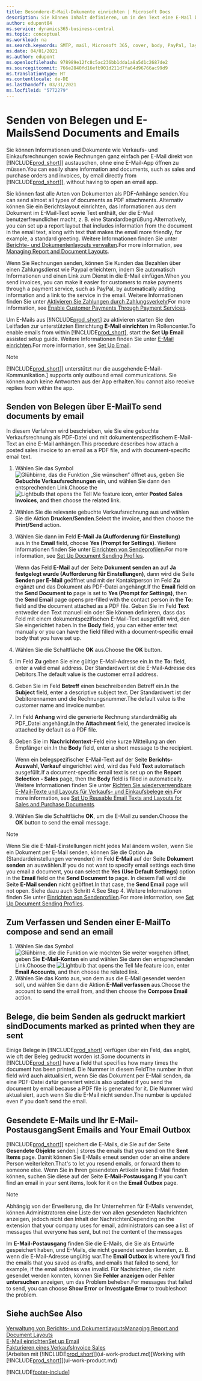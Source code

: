 ```yaml
---
title: Besondere-E-Mail-Dokumente einrichten | Microsoft Docs
description: Sie können Inhalt definieren, um in den Text eine E-Mail beispielsweise ein Paypal-Link einzufügen. Bestellanforderungen können auch Dokumente an eine E-Mail-Nachricht angehängt werden.
author: edupont04
ms.service: dynamics365-business-central
ms.topic: conceptual
ms.workload: na
ms.search.keywords: SMTP, mail, Microsoft 365, cover, body, PayPal, layout
ms.date: 04/01/2021
ms.author: edupont
ms.openlocfilehash: 978989e12fc8c5ac236bb1dda1a8a5d1c2687de2
ms.sourcegitcommit: 766e2840fd16efb901d211d7fa64d96766ac99d9
ms.translationtype: HT
ms.contentlocale: de-DE
ms.lasthandoff: 03/31/2021
ms.locfileid: "5772279"
---
```

# <a name="send-documents-and-emails"></a><span data-ttu-id="d166c-104">Senden von Belegen und E-Mails</span><span class="sxs-lookup"><span data-stu-id="d166c-104">Send Documents and Emails</span></span>
<span data-ttu-id="d166c-105">Sie können Informationen und Dokumente wie Verkaufs- und Einkaufsrechnungen sowie Rechnungen ganz einfach per E-Mail direkt von [!INCLUDE[prod_short](includes/prod_short.md)]] austauschen, ohne eine E-Mail-App öffnen zu müssen.</span><span class="sxs-lookup"><span data-stu-id="d166c-105">You can easily share information and documents, such as sales and purchase orders and invoices, by email directly from [!INCLUDE[prod_short](includes/prod_short.md)]], without having to open an email app.</span></span> 

<span data-ttu-id="d166c-106">Sie können fast alle Arten von Dokumenten als PDF-Anhänge senden.</span><span class="sxs-lookup"><span data-stu-id="d166c-106">You can send almost all types of documents as PDF attachments.</span></span> <span data-ttu-id="d166c-107">Alternativ können Sie ein Berichtslayout einrichten, das Informationen aus dem Dokument im E-Mail-Text sowie Text enthält, der die E-Mail benutzerfreundlicher macht, z. B. eine Standardbegrüßung.</span><span class="sxs-lookup"><span data-stu-id="d166c-107">Alternatively, you can set up a report layout that includes information from the document in the email text, along with text that makes the email more friendly, for example, a standard greeting.</span></span> <span data-ttu-id="d166c-108">Weitere Informationen finden Sie unter [Berichte- und Dokumentenlayouts verwalten](ui-manage-report-layouts.md).</span><span class="sxs-lookup"><span data-stu-id="d166c-108">For more information, see [Managing Report and Document Layouts](ui-manage-report-layouts.md).</span></span> <!--this topic does not mention how to set up a layout for email. Need to investigate.-->

<span data-ttu-id="d166c-109">Wenn Sie Rechnungen senden, können Sie Kunden das Bezahlen über einen Zahlungsdienst wie Paypal erleichtern, indem Sie automatisch Informationen und einen Link zum Dienst in die E-Mail einfügen.</span><span class="sxs-lookup"><span data-stu-id="d166c-109">When you send invoices, you can make it easier for customers to make payments through a payment service, such as PayPal, by automatically adding information and a link to the service in the email.</span></span> <span data-ttu-id="d166c-110">Weitere Informationen finden Sie unter [Aktivieren Sie Zahlungen durch Zahlungsverkehr](sales-how-enable-payment-service-extensions.md)</span><span class="sxs-lookup"><span data-stu-id="d166c-110">For more information, see [Enable Customer Payments Through Payment Services](sales-how-enable-payment-service-extensions.md).</span></span>

<span data-ttu-id="d166c-111">Um E-Mails aus [!INCLUDE[prod_short](includes/prod_short.md)] zu aktivieren starten Sie den Leitfaden zur unterstützten Einrichtung **E-Mail einrichten** im Rollencenter.</span><span class="sxs-lookup"><span data-stu-id="d166c-111">To enable emails from within [!INCLUDE[prod_short](includes/prod_short.md)], start the **Set Up Email** assisted setup guide.</span></span> <span data-ttu-id="d166c-112">Weitere Informationen finden Sie unter [E-Mail einrichten](admin-how-setup-email.md).</span><span class="sxs-lookup"><span data-stu-id="d166c-112">For more information, see [Set Up Email](admin-how-setup-email.md).</span></span>

> [!NOTE]
> [!INCLUDE[prod_short](includes/prod_short.md)]<span data-ttu-id="d166c-113">] unterstützt nur die ausgehende E-Mail-Kommunikation.</span><span class="sxs-lookup"><span data-stu-id="d166c-113">] supports only outbound email communications.</span></span> <span data-ttu-id="d166c-114">Sie können auch keine Antworten aus der App erhalten.</span><span class="sxs-lookup"><span data-stu-id="d166c-114">You cannot also receive replies from within the app.</span></span>

## <a name="to-send-documents-by-email"></a><span data-ttu-id="d166c-115">Senden von Belegen über E-Mail</span><span class="sxs-lookup"><span data-stu-id="d166c-115">To send documents by email</span></span>
<span data-ttu-id="d166c-116">In diesem Verfahren wird beschrieben, wie Sie eine gebuchte Verkaufsrechnung als PDF-Datei und mit dokumentenspezifischem E-Mail-Text an eine E-Mail anhängen.</span><span class="sxs-lookup"><span data-stu-id="d166c-116">This procedure describes how attach a posted sales invoice to an email as a PDF file, and with document-specific email text.</span></span> <!--update this-->

1. <span data-ttu-id="d166c-117">Wählen Sie das Symbol ![Glühbirne, das die Funktion „Sie wünschen“ öffnet](media/ui-search/search_small.png "Was möchten Sie tun?") aus, geben Sie **Gebuchte Verkaufsrechnungen** ein, und wählen Sie dann den entsprechenden Link.</span><span class="sxs-lookup"><span data-stu-id="d166c-117">Choose the ![Lightbulb that opens the Tell Me feature](media/ui-search/search_small.png "Tell me what you want to do") icon, enter **Posted Sales Invoices**, and then choose the related link.</span></span>
2. <span data-ttu-id="d166c-118">Wählen Sie die relevante gebuchte Verkaufsrechnung aus und wählen Sie die Aktion **Drucken/Senden**.</span><span class="sxs-lookup"><span data-stu-id="d166c-118">Select the invoice, and then choose the **Print/Send** action.</span></span>
3. <span data-ttu-id="d166c-119">Wählen Sie dann im Feld **E-Mail** **Ja (Aufforderung für Einstellung)** aus.</span><span class="sxs-lookup"><span data-stu-id="d166c-119">In the **Email** field, choose **Yes (Prompt for Settings)**.</span></span> <span data-ttu-id="d166c-120">Weitere Informationen finden Sie unter [Einrichten von Sendeprofilen](sales-how-setup-document-send-profiles.md).</span><span class="sxs-lookup"><span data-stu-id="d166c-120">For more information, see [Set Up Document Sending Profiles](sales-how-setup-document-send-profiles.md).</span></span>
    
    <span data-ttu-id="d166c-121">Wenn das Feld **E-Mail** auf der Seite **Dokument senden an** auf **Ja festgelegt wurde (Aufforderung für Einstellungen)**, dann wird die Seite **Senden per E-Mail** geöffnet und mit der Kontaktperson im Feld **Zu** ergänzt und das Dokument als PDF-Datei angehängt.</span><span class="sxs-lookup"><span data-stu-id="d166c-121">If the **Email** field on the **Send Document to** page is set to **Yes (Prompt for Settings)**, then the **Send Email** page opens pre-filled with the contact person in the **To:** field and the document attached as a PDF file.</span></span> <span data-ttu-id="d166c-122">Geben Sie im Feld **Text** entweder den Text manuell ein oder Sie können definieren, dass das Feld mit einem dokumentspezifischen E-Mail-Text ausgefüllt wird, den Sie eingerichtet haben.</span><span class="sxs-lookup"><span data-stu-id="d166c-122">In the **Body** field, you can either enter text manually or you can have the field filled with a document-specific email body that you have set up.</span></span>

4. <span data-ttu-id="d166c-123">Wählen Sie die Schaltfläche **OK** aus.</span><span class="sxs-lookup"><span data-stu-id="d166c-123">Choose the **OK** button.</span></span>
5. <span data-ttu-id="d166c-124">Im Feld **Zu** geben Sie eine gültige E-Mail-Adresse ein.</span><span class="sxs-lookup"><span data-stu-id="d166c-124">In the **To:** field, enter a valid email address.</span></span> <span data-ttu-id="d166c-125">Der Standardwert ist die E-Mail-Adresse des Debitors.</span><span class="sxs-lookup"><span data-stu-id="d166c-125">The default value is the customer email address.</span></span>
6. <span data-ttu-id="d166c-126">Geben Sie im Feld **Betreff** einen beschreibenden Betreff ein.</span><span class="sxs-lookup"><span data-stu-id="d166c-126">In the **Subject** field, enter a descriptive subject text.</span></span> <span data-ttu-id="d166c-127">Der Standardwert ist der Debitorennamen und die Rechnungsnummer.</span><span class="sxs-lookup"><span data-stu-id="d166c-127">The default value is the customer name and invoice number.</span></span>
7. <span data-ttu-id="d166c-128">Im Feld **Anhang** wird die generierte Rechnung standardmäßig als PDF\_Datei angehängt.</span><span class="sxs-lookup"><span data-stu-id="d166c-128">In the **Attachment** field, the generated invoice is attached by default as a PDF file.</span></span>
8. <span data-ttu-id="d166c-129">Geben Sie im **Nachrichtentext**-Feld eine kurze Mitteilung an den Empfänger ein.</span><span class="sxs-lookup"><span data-stu-id="d166c-129">In the **Body** field, enter a short message to the recipient.</span></span>

    <span data-ttu-id="d166c-130">Wenn ein belegspezifischer E-Mail-Text auf der Seite **Berichts-Auswahl, Verkauf** eingerichtet wird, wird das Feld **Text** automatisch ausgefüllt.</span><span class="sxs-lookup"><span data-stu-id="d166c-130">If a document-specific email text is set up on the **Report Selection - Sales** page, then the **Body** field is filled in automatically.</span></span> <span data-ttu-id="d166c-131">Weitere Informationen finden Sie unter [Richten Sie wiederverwendbare E-Mail-Texte und Layouts für Verkaufs- und Einkaufsbelege ein](admin-how-setup-email.md#set-up-reusable-email-texts-and-layouts-for-sales-and-purchase-documents).</span><span class="sxs-lookup"><span data-stu-id="d166c-131">For more information, see [Set Up Reusable Email Texts and Layouts for Sales and Purchase Documents](admin-how-setup-email.md#set-up-reusable-email-texts-and-layouts-for-sales-and-purchase-documents).</span></span>
9. <span data-ttu-id="d166c-132">Wählen Sie die Schaltfläche **OK**, um die E-Mail zu senden.</span><span class="sxs-lookup"><span data-stu-id="d166c-132">Choose the **OK** button to send the email message.</span></span>

> [!NOTE]  
> <span data-ttu-id="d166c-133">Wenn Sie die E-Mail-Einstellungen nicht jedes Mal ändern wollen, wenn Sie ein Dokument per E-Mail senden, können Sie die Option **Ja** (Standardeinstellungen verwenden) im Feld **E-Mail** auf der Seite **Dokument senden** an auswählen.</span><span class="sxs-lookup"><span data-stu-id="d166c-133">If you do not want to specify email settings each time you email a document, you can select the **Yes (Use Default Settings)** option in the **Email** field on the **Send Document to** page.</span></span> <span data-ttu-id="d166c-134">In diesem Fall wird die Seite **E-Mail senden** nicht geöffnet.</span><span class="sxs-lookup"><span data-stu-id="d166c-134">In that case, the **Send Email** page will not open.</span></span> <span data-ttu-id="d166c-135">Siehe dazu auch Schritt 4.</span><span class="sxs-lookup"><span data-stu-id="d166c-135">See Step 4.</span></span> <span data-ttu-id="d166c-136">Weitere Informationen finden Sie unter [Einrichten von Sendeprofilen](sales-how-setup-document-send-profiles.md).</span><span class="sxs-lookup"><span data-stu-id="d166c-136">For more information, see [Set Up Document Sending Profiles](sales-how-setup-document-send-profiles.md).</span></span>  

## <a name="to-compose-and-send-an-email"></a><span data-ttu-id="d166c-137">Zum Verfassen und Senden einer E-Mail</span><span class="sxs-lookup"><span data-stu-id="d166c-137">To compose and send an email</span></span>
1. <span data-ttu-id="d166c-138">Wählen Sie das Symbol ![Glühbirne, die die Funktion wie möchten Sie weiter vorgehen öffnet](media/ui-search/search_small.png "Was möchten Sie tun?"), geben Sie **E-Mail-Konten** ein und wählen Sie dann den entsprechenden Link.</span><span class="sxs-lookup"><span data-stu-id="d166c-138">Choose the ![Lightbulb that opens the Tell Me feature](media/ui-search/search_small.png "Tell me what you want to do") icon, enter **Email Accounts**, and then choose the related link.</span></span>
2. <span data-ttu-id="d166c-139">Wählen Sie das Konto aus, von dem aus die E-Mail gesendet werden soll, und wählen Sie dann die Aktion **E-Mail verfassen** aus.</span><span class="sxs-lookup"><span data-stu-id="d166c-139">Choose the account to send the email from, and then choose the **Compose Email** action.</span></span>

## <a name="documents-marked-as-printed-when-they-are-sent"></a><span data-ttu-id="d166c-140">Belege, die beim Senden als gedruckt markiert sind</span><span class="sxs-lookup"><span data-stu-id="d166c-140">Documents marked as printed when they are sent</span></span>
<span data-ttu-id="d166c-141">Einige Belege in [!INCLUDE[prod_short](includes/prod_short.md)] verfügen über ein Feld, das angibt, wie oft der Beleg gedruckt worden ist.</span><span class="sxs-lookup"><span data-stu-id="d166c-141">Some documents in [!INCLUDE[prod_short](includes/prod_short.md)] have a field that specifies how many times the document has been printed.</span></span> <span data-ttu-id="d166c-142">Die Nummer in diesem Feld</span><span class="sxs-lookup"><span data-stu-id="d166c-142">The number in that field</span></span> <!--"that field?" need a name...--> <span data-ttu-id="d166c-143">wird auch aktualisiert, wenn Sie das Dokument per E-Mail senden, da eine PDF-Datei dafür generiert wird.</span><span class="sxs-lookup"><span data-stu-id="d166c-143">is also updated if you send the document by email because a PDF file is generated for it.</span></span> <span data-ttu-id="d166c-144">Die Nummer wird aktualisiert, auch wenn Sie die E-Mail nicht senden.</span><span class="sxs-lookup"><span data-stu-id="d166c-144">The number is updated even if you don't send the email.</span></span> <!--guessing this is because emails are technically reports, so the counter bumps up whenever someone creates an email. Need to verify.-->

## <a name="sent-emails-and-your-email-outbox"></a><span data-ttu-id="d166c-145">Gesendete E-Mails und Ihr E-Mail-Postausgang</span><span class="sxs-lookup"><span data-stu-id="d166c-145">Sent Emails and Your Email Outbox</span></span>
[!INCLUDE[prod_short](includes/prod_short.md)]<span data-ttu-id="d166c-146">] speichert die E-Mails, die Sie auf der Seite **Gesendete Objekte** senden.</span><span class="sxs-lookup"><span data-stu-id="d166c-146">] stores the emails that you send on the **Sent Items** page.</span></span> <span data-ttu-id="d166c-147">Damit können Sie E-Mails erneut senden oder an eine andere Person weiterleiten.</span><span class="sxs-lookup"><span data-stu-id="d166c-147">That's to let you resend emails, or forward them to someone else.</span></span> <span data-ttu-id="d166c-148">Wenn Sie in Ihren gesendeten Artikeln keine E-Mail finden können, suchen Sie diese auf der Seite **E-Mail-Postausgang**.</span><span class="sxs-lookup"><span data-stu-id="d166c-148">If you can't find an email in your sent items, look for it on the **Email Outbox** page.</span></span> 

> [!NOTE]
> <span data-ttu-id="d166c-149">Abhängig von der Erweiterung, die Ihr Unternehmen für E-Mails verwendet, können Administratoren eine Liste der von allen gesendeten Nachrichten anzeigen, jedoch nicht den Inhalt der Nachrichten</span><span class="sxs-lookup"><span data-stu-id="d166c-149">Depending on the extension that your company uses for email, administrators can see a list of messages that everyone has sent, but not the content of the messages</span></span>

<span data-ttu-id="d166c-150">Im **E-Mail-Postausgang** finden Sie die E-Mails, die Sie als Entwürfe gespeichert haben, und E-Mails, die nicht gesendet werden konnten, z. B. wenn die E-Mail-Adresse ungültig war.</span><span class="sxs-lookup"><span data-stu-id="d166c-150">The **Email Outbox** is where you'll find the emails that you saved as drafts, and emails that failed to send, for example, if the email address was invalid.</span></span> <span data-ttu-id="d166c-151">Für Nachrichten, die nicht gesendet werden konnten, können Sie **Fehler anzeigen** oder **Fehler untersuchen** anzeigen, um das Problem beheben.</span><span class="sxs-lookup"><span data-stu-id="d166c-151">For messages that failed to send, you can choose **Show Error** or **Investigate Error** to troubleshoot the problem.</span></span>

## <a name="see-also"></a><span data-ttu-id="d166c-152">Siehe auch</span><span class="sxs-lookup"><span data-stu-id="d166c-152">See Also</span></span>
[<span data-ttu-id="d166c-153">Verwaltung von Berichts- und Dokumentlayouts</span><span class="sxs-lookup"><span data-stu-id="d166c-153">Managing Report and Document Layouts</span></span>](ui-manage-report-layouts.md)  
[<span data-ttu-id="d166c-154">E-Mail einrichten</span><span class="sxs-lookup"><span data-stu-id="d166c-154">Set up Email</span></span>](admin-how-setup-email.md)  
[<span data-ttu-id="d166c-155">Fakturieren eines Verkaufs</span><span class="sxs-lookup"><span data-stu-id="d166c-155">Invoice Sales</span></span>](sales-how-invoice-sales.md)  
<span data-ttu-id="d166c-156">[Arbeiten mit [!INCLUDE[prod_short](includes/prod_short.md)]](ui-work-product.md)</span><span class="sxs-lookup"><span data-stu-id="d166c-156">[Working with [!INCLUDE[prod_short](includes/prod_short.md)]](ui-work-product.md)</span></span>


[!INCLUDE[footer-include](includes/footer-banner.md)]